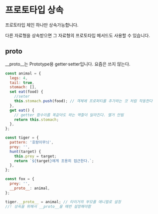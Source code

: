 # 프로토타입 상속

프로토타입 체인 하나만 상속가능합니다.

다른 자료형을 상속받으면 그 자료형의 프로토타입 메서드도 사용할 수 있습니다.

## __proto__
__proto__는 Prototype용 getter·setter입니다.
요즘은 쓰지 않는다.

```js
const animal = {
  legs: 4,
  tail: true,
  stomach: [],
  set eat(food) {
    //seter
    this.stomach.push(food); // 객체에 프로퍼티를 추가하는 것 처럼 작동한다
  },
  get eat() {
    // getter 함수이름 똑같아도 하는 역할이 달라진다. 열거 안됨
    return this.stomach;
  },
};

const tiger = {
  pattern: '호랑이무늬',
  prey: '',
  hunt(target) {
    this.prey = target;
    return `${target}에게 조용히 접근한다.`;
  },
};

const fox = {
  prey: '',
  __proto__: animal,
};

tiger.__proto__ = animal; // 타이거의 부모를 애니멀로 설정
//! 상속을 위해서 __proto__을 매번 설정해야함
```
